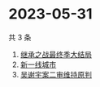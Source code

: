 # 2023-05-31

共 3 条

<!-- BEGIN ZHIHUSEARCH -->
<!-- 最后更新时间 Wed May 31 2023 11:15:20 GMT+0800 (China Standard Time) -->
1. [继承之战最终季大结局](https://www.zhihu.com/search?q=继承之战最终季大结局)
1. [新一线城市](https://www.zhihu.com/search?q=新一线城市)
1. [吴谢宇案二审维持原判](https://www.zhihu.com/search?q=吴谢宇案二审维持原判)
<!-- END ZHIHUSEARCH -->
